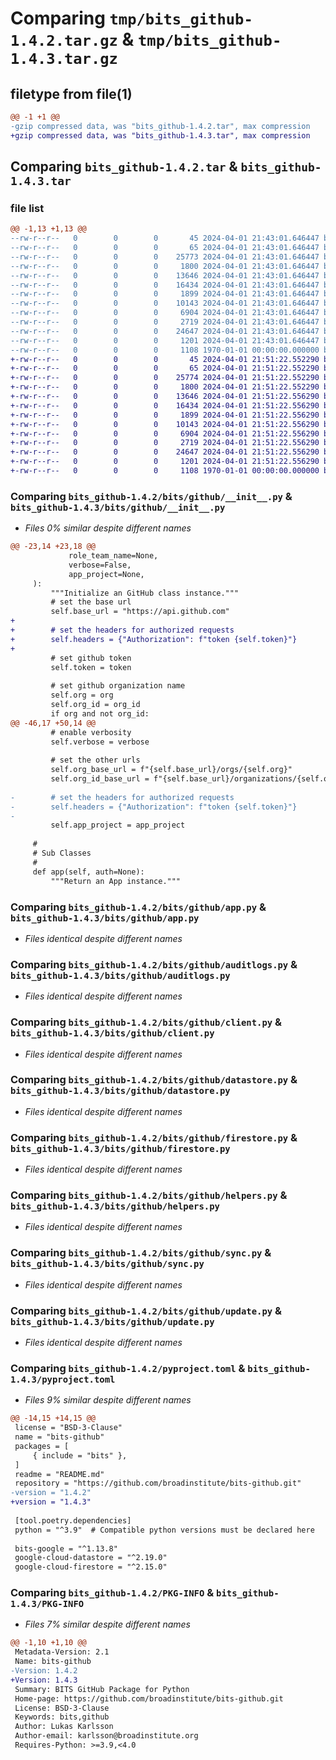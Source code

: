 # Comparing `tmp/bits_github-1.4.2.tar.gz` & `tmp/bits_github-1.4.3.tar.gz`

## filetype from file(1)

```diff
@@ -1 +1 @@
-gzip compressed data, was "bits_github-1.4.2.tar", max compression
+gzip compressed data, was "bits_github-1.4.3.tar", max compression
```

## Comparing `bits_github-1.4.2.tar` & `bits_github-1.4.3.tar`

### file list

```diff
@@ -1,13 +1,13 @@
--rw-r--r--   0        0        0       45 2024-04-01 21:43:01.646447 bits_github-1.4.2/README.md
--rw-r--r--   0        0        0       65 2024-04-01 21:43:01.646447 bits_github-1.4.2/bits/__init__.py
--rw-r--r--   0        0        0    25773 2024-04-01 21:43:01.646447 bits_github-1.4.2/bits/github/__init__.py
--rw-r--r--   0        0        0     1800 2024-04-01 21:43:01.646447 bits_github-1.4.2/bits/github/app.py
--rw-r--r--   0        0        0    13646 2024-04-01 21:43:01.646447 bits_github-1.4.2/bits/github/auditlogs.py
--rw-r--r--   0        0        0    16434 2024-04-01 21:43:01.646447 bits_github-1.4.2/bits/github/client.py
--rw-r--r--   0        0        0     1899 2024-04-01 21:43:01.646447 bits_github-1.4.2/bits/github/datastore.py
--rw-r--r--   0        0        0    10143 2024-04-01 21:43:01.646447 bits_github-1.4.2/bits/github/firestore.py
--rw-r--r--   0        0        0     6904 2024-04-01 21:43:01.646447 bits_github-1.4.2/bits/github/helpers.py
--rw-r--r--   0        0        0     2719 2024-04-01 21:43:01.646447 bits_github-1.4.2/bits/github/sync.py
--rw-r--r--   0        0        0    24647 2024-04-01 21:43:01.646447 bits_github-1.4.2/bits/github/update.py
--rw-r--r--   0        0        0     1201 2024-04-01 21:43:01.646447 bits_github-1.4.2/pyproject.toml
--rw-r--r--   0        0        0     1108 1970-01-01 00:00:00.000000 bits_github-1.4.2/PKG-INFO
+-rw-r--r--   0        0        0       45 2024-04-01 21:51:22.552290 bits_github-1.4.3/README.md
+-rw-r--r--   0        0        0       65 2024-04-01 21:51:22.552290 bits_github-1.4.3/bits/__init__.py
+-rw-r--r--   0        0        0    25774 2024-04-01 21:51:22.552290 bits_github-1.4.3/bits/github/__init__.py
+-rw-r--r--   0        0        0     1800 2024-04-01 21:51:22.552290 bits_github-1.4.3/bits/github/app.py
+-rw-r--r--   0        0        0    13646 2024-04-01 21:51:22.556290 bits_github-1.4.3/bits/github/auditlogs.py
+-rw-r--r--   0        0        0    16434 2024-04-01 21:51:22.556290 bits_github-1.4.3/bits/github/client.py
+-rw-r--r--   0        0        0     1899 2024-04-01 21:51:22.556290 bits_github-1.4.3/bits/github/datastore.py
+-rw-r--r--   0        0        0    10143 2024-04-01 21:51:22.556290 bits_github-1.4.3/bits/github/firestore.py
+-rw-r--r--   0        0        0     6904 2024-04-01 21:51:22.556290 bits_github-1.4.3/bits/github/helpers.py
+-rw-r--r--   0        0        0     2719 2024-04-01 21:51:22.556290 bits_github-1.4.3/bits/github/sync.py
+-rw-r--r--   0        0        0    24647 2024-04-01 21:51:22.556290 bits_github-1.4.3/bits/github/update.py
+-rw-r--r--   0        0        0     1201 2024-04-01 21:51:22.556290 bits_github-1.4.3/pyproject.toml
+-rw-r--r--   0        0        0     1108 1970-01-01 00:00:00.000000 bits_github-1.4.3/PKG-INFO
```

### Comparing `bits_github-1.4.2/bits/github/__init__.py` & `bits_github-1.4.3/bits/github/__init__.py`

 * *Files 0% similar despite different names*

```diff
@@ -23,14 +23,18 @@
             role_team_name=None,
             verbose=False,
             app_project=None,
     ):
         """Initialize an GitHub class instance."""
         # set the base url
         self.base_url = "https://api.github.com"
+
+        # set the headers for authorized requests
+        self.headers = {"Authorization": f"token {self.token}"}
+
         # set github token
         self.token = token
 
         # set github organization name
         self.org = org
         self.org_id = org_id
         if org and not org_id:
@@ -46,17 +50,14 @@
         # enable verbosity
         self.verbose = verbose
 
         # set the other urls
         self.org_base_url = f"{self.base_url}/orgs/{self.org}"
         self.org_id_base_url = f"{self.base_url}/organizations/{self.org_id}"
 
-        # set the headers for authorized requests
-        self.headers = {"Authorization": f"token {self.token}"}
-
         self.app_project = app_project
 
     #
     # Sub Classes
     #
     def app(self, auth=None):
         """Return an App instance."""
```

### Comparing `bits_github-1.4.2/bits/github/app.py` & `bits_github-1.4.3/bits/github/app.py`

 * *Files identical despite different names*

### Comparing `bits_github-1.4.2/bits/github/auditlogs.py` & `bits_github-1.4.3/bits/github/auditlogs.py`

 * *Files identical despite different names*

### Comparing `bits_github-1.4.2/bits/github/client.py` & `bits_github-1.4.3/bits/github/client.py`

 * *Files identical despite different names*

### Comparing `bits_github-1.4.2/bits/github/datastore.py` & `bits_github-1.4.3/bits/github/datastore.py`

 * *Files identical despite different names*

### Comparing `bits_github-1.4.2/bits/github/firestore.py` & `bits_github-1.4.3/bits/github/firestore.py`

 * *Files identical despite different names*

### Comparing `bits_github-1.4.2/bits/github/helpers.py` & `bits_github-1.4.3/bits/github/helpers.py`

 * *Files identical despite different names*

### Comparing `bits_github-1.4.2/bits/github/sync.py` & `bits_github-1.4.3/bits/github/sync.py`

 * *Files identical despite different names*

### Comparing `bits_github-1.4.2/bits/github/update.py` & `bits_github-1.4.3/bits/github/update.py`

 * *Files identical despite different names*

### Comparing `bits_github-1.4.2/pyproject.toml` & `bits_github-1.4.3/pyproject.toml`

 * *Files 9% similar despite different names*

```diff
@@ -14,15 +14,15 @@
 license = "BSD-3-Clause"
 name = "bits-github"
 packages = [
     { include = "bits" },
 ]
 readme = "README.md"
 repository = "https://github.com/broadinstitute/bits-github.git"
-version = "1.4.2"
+version = "1.4.3"
 
 [tool.poetry.dependencies]
 python = "^3.9"  # Compatible python versions must be declared here
 
 bits-google = "^1.13.8"
 google-cloud-datastore = "^2.19.0"
 google-cloud-firestore = "^2.15.0"
```

### Comparing `bits_github-1.4.2/PKG-INFO` & `bits_github-1.4.3/PKG-INFO`

 * *Files 7% similar despite different names*

```diff
@@ -1,10 +1,10 @@
 Metadata-Version: 2.1
 Name: bits-github
-Version: 1.4.2
+Version: 1.4.3
 Summary: BITS GitHub Package for Python
 Home-page: https://github.com/broadinstitute/bits-github.git
 License: BSD-3-Clause
 Keywords: bits,github
 Author: Lukas Karlsson
 Author-email: karlsson@broadinstitute.org
 Requires-Python: >=3.9,<4.0
```

